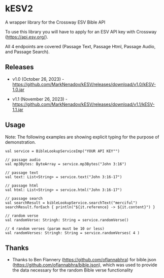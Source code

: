 
# kESV2

A wrapper library for the Crossway ESV Bible API

To use this library you will have to apply for an ESV API key with Crossway (https://api.esv.org/).

All 4 endpoints are covered (Passage Text, Passage Html, Passage Audio, and Passage Search).

## Releases

* v1.0 (October 26, 2023) - https://github.com/MarkNenadov/kESV/releases/download/v1.0/kESV-1.0.jar

* v1.1 (November 26, 2023) - https://github.com/MarkNenadov/kESV/releases/download/v1.1/kESV-1.1.jar

## Usage

Note: The following examples are showing explicit typing for the purpose of demonstration.

```
val service = BibleLookupServiceImp("YOUR API KEY"")

// passage audio
val mp3Bytes: ByteArray = service.mp3Bytes("John 3:16")

// passage text
val text: List<String> = service.text("John 3:16-17")

// passage html
val html: List<String> = service.html("John 3:16-17")

// passage search
val searchResult = bibleLookupService.searchText("merciful")
searchResult.forEach { println("${it.reference} -> ${it.content}") }

// random verse
val randomVerse: Stringh: String = service.randomVerse()

// 4 random verses (param must be 10 or less)
val randomVerses: Stringh: String = service.randomVerses( 4 )

```

## Thanks

* Thanks to Ben Flannery (https://github.com/oflannabhra) for bible.json (https://github.com/oflannabhra/bible.json), which was used to provide the data necessary for the random Bible verse functionality
